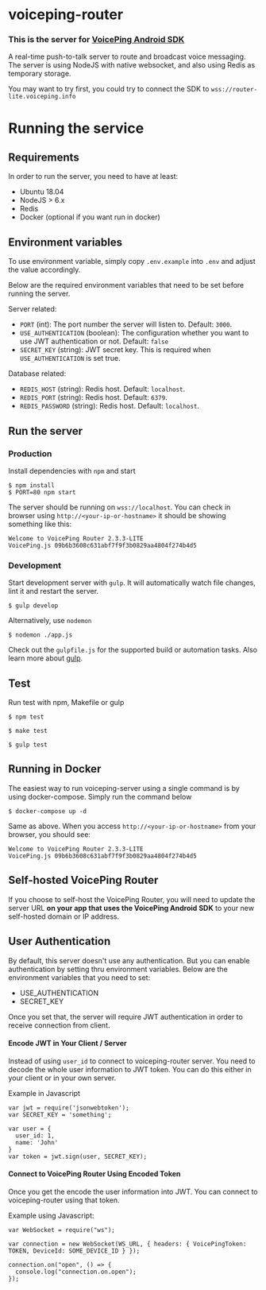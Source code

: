 voiceping-router
================

### This is the server for [VoicePing Android SDK](https://github.com/SmartWalkieOrg/VoicePingAndroidSDK)

A real-time push-to-talk server to route and broadcast voice messaging. The server is using NodeJS with native websocket, and also using Redis as temporary storage.

You may want to try first, you could try to connect the SDK to `wss://router-lite.voiceping.info`

# Running the service

## Requirements
In order to run the server, you need to have at least:
* Ubuntu 18.04
* NodeJS > 6.x
* Redis
* Docker (optional if you want run in docker)

## Environment variables
To use environment variable, simply copy `.env.example` into `.env` and adjust the value accordingly.

Below are the required environment variables that need to be set before running the server.

Server related:

* `PORT` (int): The port number the server will listen to. Default: `3000`.
* `USE_AUTHENTICATION` (boolean): The configuration whether you want to use JWT authentication or not. Default: `false`
* `SECRET_KEY` (string): JWT secret key. This is required when `USE_AUTHENTICATION` is set true.

Database related:

* `REDIS_HOST` (string): Redis host. Default: `localhost`.
* `REDIS_PORT` (string): Redis host. Default: `6379`.
* `REDIS_PASSWORD` (string): Redis host. Default: `localhost`.

## Run the server ##

### Production

Install dependencies with `npm` and start

    $ npm install
    $ PORT=80 npm start

The server should be running on `wss://localhost`. You can check in browser using `http://<your-ip-or-hostname>` it should be showing something like this:
```
Welcome to VoicePing Router 2.3.3-LITE 
VoicePing.js 09b6b3608c631abf7f9f3b0829aa4804f274b4d5
```

### Development
Start development server with `gulp`. It will automatically watch file changes, lint it and restart the server.

    $ gulp develop

Alternatively, use `nodemon`

    $ nodemon ./app.js

Check out the `gulpfile.js` for the supported build or automation tasks. Also learn more about [gulp](http://gulpjs.com).


## Test ##

Run test with npm, Makefile or gulp

    $ npm test

    $ make test

    $ gulp test

## Running in Docker

The easiest way to run voiceping-server using a single command is by using docker-compose. Simply run the command below

    $ docker-compose up -d

Same as above. When you access `http://<your-ip-or-hostname>` from your browser, you should see:

```
Welcome to VoicePing Router 2.3.3-LITE 
VoicePing.js 09b6b3608c631abf7f9f3b0829aa4804f274b4d5
```

## Self-hosted VoicePing Router

If you choose to self-host the VoicePing Router, you will need to update the server URL **on your app that uses the VoicePing Android SDK** to your new self-hosted domain or IP address. 

## User Authentication

By default, this server doesn't use any authentication. But you can enable authentication by setting thru environment variables. Below are the environment variables that you need to set:
- USE_AUTHENTICATION
- SECRET_KEY

Once you set that, the server will require JWT authentication in order to receive connection from client.

#### Encode JWT in Your Client / Server
Instead of using `user_id` to connect to voiceping-router server. You need to decode the whole user information to JWT token. You can do this either in your client or in your own server.

Example in Javascript
```
var jwt = require('jsonwebtoken');
var SECRET_KEY = 'something';

var user = {
  user_id: 1,
  name: 'John'
}
var token = jwt.sign(user, SECRET_KEY);
```

#### Connect to VoicePing Router Using Encoded Token
Once you get the encode the user information into JWT. You can connect to voiceping-router using that token.

Example using Javascript:
```
var WebSocket = require("ws");

var connection = new WebSocket(WS_URL, { headers: { VoicePingToken: TOKEN, DeviceId: SOME_DEVICE_ID } });

connection.on("open", () => {
  console.log("connection.on.open");
});
```
